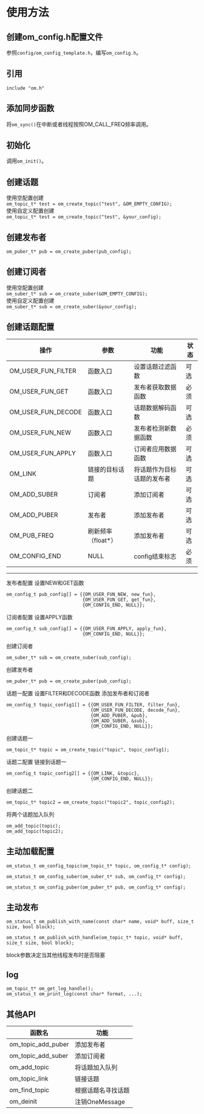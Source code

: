 # 使用方法
## 创建om_config.h配置文件
参照`config/om_config_template.h`，编写`om_config.h`。
## 引用
`include "om.h"`
## 添加同步函数
将`om_sync()`在中断或者线程按照OM_CALL_FREQ频率调用。
## 初始化
调用`om_init()`。
## 创建话题
使用空配置创建  
`om_topic_t* test = om_create_topic("test", &OM_EMPTY_CONFIG);`  
使用自定义配置创建  
`om_topic_t* test = om_create_topic("test", &your_config);`
## 创建发布者
`om_puber_t* pub = om_create_puber(pub_config);`
## 创建订阅者
使用空配置创建  
`om_suber_t* sub = om_create_suber(&OM_EMPTY_CONFIG);`  
使用自定义配置创建  
`om_suber_t* sub = om_create_suber(&your_config);`
## 创建话题配置
| 操作               | 参数               | 功能                       | 状态 |
| ------------------ | ------------------ | -------------------------- | ---- |
| OM_USER_FUN_FILTER | 函数入口           | 设置话题过滤函数           | 可选 |
| OM_USER_FUN_GET    | 函数入口           | 发布者获取数据函数         | 必须 |
| OM_USER_FUN_DECODE | 函数入口           | 话题数据解码函数           | 可选 |
| OM_USER_FUN_NEW    | 函数入口           | 发布者检测新数据函数       | 必须 |
| OM_USER_FUN_APPLY  | 函数入口           | 订阅者应用数据函数         | 可选 |
| OM_LINK            | 链接的目标话题     | 将话题作为目标话题的发布者 | 可选 |
| OM_ADD_SUBER       | 订阅者             | 添加订阅者                 | 可选 |
| OM_ADD_PUBER       | 发布者             | 添加发布者                 | 可选 |
| OM_PUB_FREQ        | 刷新频率（float*） | 添加发布者                 | 可选 |
| OM_CONFIG_END      | NULL               | config结束标志             | 必须 |
----
发布者配置
设置NEW和GET函数

    om_config_t pub_config[] = {{OM_USER_FUN_NEW, new_fun},
                                {OM_USER_FUN_GET, get_fun},
                                {OM_CONFIG_END, NULL}};

订阅者配置
设置APPLY函数

    om_config_t sub_config[] = {{OM_USER_FUN_APPLY, apply_fun},
                                {OM_CONFIG_END, NULL}};

创建订阅者

    om_suber_t* sub = om_create_suber(sub_config);

创建发布者
    
    om_puber_t* pub = om_create_puber(pub_config);

话题一配置
设置FILTER和DECODE函数
添加发布者和订阅者

    om_config_t topic_config1[] = {{OM_USER_FUN_FILTER, filter_fun},
                                   {OM_USER_FUN_DECODE, decode_fun},
                                   {OM_ADD_PUBER, &pub},
                                   {OM_ADD_SUBER, &sub},
                                   {OM_CONFIG_END, NULL}};
创建话题一

    om_topic_t* topic = om_create_topic("topic", topic_config1);

话题二配置
链接到话题一

    om_config_t topic_config2[] = {{OM_LINK, &topic},
                                   {OM_CONFIG_END, NULL}};

创建话题二

    om_topic_t* topic2 = om_create_topic("topic2", topic_config2);

将两个话题加入队列

    om_add_topic(topic);
    om_add_topic(topic2);

## 主动加载配置

    om_status_t om_config_topic(om_topic_t* topic, om_config_t* config);

    om_status_t om_config_suber(om_suber_t* sub, om_config_t* config);

    om_status_t om_config_puber(om_puber_t* pub, om_config_t* config);

## 主动发布
    om_status_t om_publish_with_name(const char* name, void* buff, size_t size, bool block);

    om_status_t om_publish_with_handle(om_topic_t* topic, void* buff, size_t size, bool block);
block参数决定当其他线程发布时是否阻塞
## log
    om_topic_t* om_get_log_handle();
    om_status_t om_print_log(const char* format, ...);
## 其他API
| 函数名             | 功能               |
| ------------------ | ------------------ |
| om_topic_add_puber | 添加发布者         |
| om_topic_add_suber | 添加订阅者         |
| om_add_topic       | 将话题加入队列     |
| om_topic_link      | 链接话题           |
| om_find_topic      | 根据话题名寻找话题 |
| om_deinit          | 注销OneMessage     |